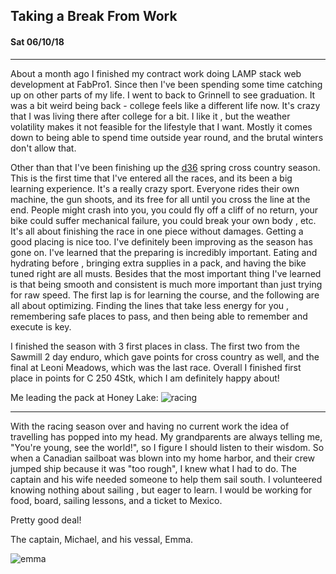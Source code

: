 ## Taking a Break From Work
#### Sat 06/10/18

---

About a month ago I finished my contract work doing LAMP stack web development at FabPro1. Since then I've been spending some time catching
up on other parts of my life. I went to back to Grinnell to see graduation. It was a bit weird being back - college feels
like a different life now. It's crazy that I was living there after college for a bit. I like it , but the weather volatility
makes it not feasible for the lifestyle that I want. Mostly it comes down to being able to spend time outside year round, and the
brutal winters don't allow that.

Other than that I've been finishing up the [d36](http://ama-d36.org) spring cross country season. This is the first time that
I've entered all the races, and its been a big learning experience. It's a really crazy sport. Everyone rides their
own machine, the gun shoots, and its free for all until you cross the line at the end. People might crash into you, you
could fly off a cliff of no return, your bike could suffer mechanical failure, you could break your own body , etc. It's all about finishing
the race in one piece without damages. Getting a good placing is nice too. I've definitely been improving as the season has gone on. 
I've learned that the preparing is incredibly important. Eating and hydrating before , bringing extra supplies in a pack, and having the bike tuned right
are all musts. Besides that the most important thing I've learned is that being smooth and consistent is much more important than just trying for raw speed. The first lap is for learning
the course, and the following are all about optimizing. Finding the lines that take less energy for you , remembering safe places to pass, and then being able to remember and execute is key.

I finished the season with 3 first places in class. The first two from the Sawmill 2 day enduro, which gave points for cross country as well, and the final at Leoni Meadows, which was the last race.
Overall I finished first place in points for C 250 4Stk, which I am definitely happy about!

Me leading the pack at Honey Lake:
![racing](images/honey_lake.jpg)

---

With the racing season over and having no current work the idea of travelling has popped into my head. My grandparents
are always telling me, "You're young, see the world!", so I figure I should listen to their wisdom.
So when a Canadian sailboat was blown into my home harbor, and their crew jumped ship because it was "too rough", I knew what I had to do. The captain and his
wife needed someone to help them sail south. I volunteered knowing nothing about sailing , but eager to learn. I would be working for food, board,
sailing lessons, and a ticket to Mexico.

Pretty good deal!

The captain, Michael, and his vessal, Emma.

![emma](images/michael_and_emma.jpg)
